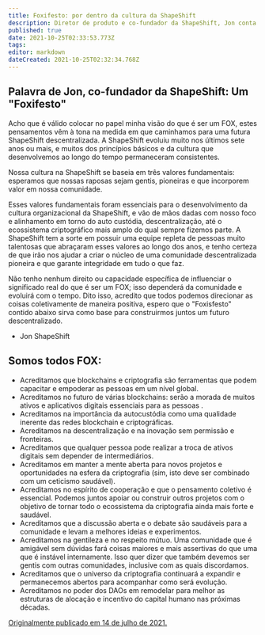 ```yaml
---
title: Foxifesto: por dentro da cultura da ShapeShift
description: Diretor de produto e co-fundador da ShapeShift, Jon conta um pouco  sobre a cultura FOX.
published: true
date: 2021-10-25T02:33:53.773Z
tags: 
editor: markdown
dateCreated: 2021-10-25T02:32:34.768Z
---
```


## Palavra de Jon, co-fundador da ShapeShift: Um "Foxifesto"

Acho que é válido colocar no papel minha visão do que é ser um FOX, estes pensamentos vêm à tona na medida em que caminhamos para uma futura ShapeShift descentralizada. 
A ShapeShift evoluiu muito nos últimos sete anos ou mais, e muitos dos princípios básicos e da cultura que desenvolvemos ao longo do tempo permaneceram consistentes. 

Nossa cultura na ShapeShift se baseia em três valores fundamentais: esperamos que nossas raposas sejam gentis, pioneiras e que incorporem valor em nossa comunidade. 

Esses valores fundamentais foram essenciais para o desenvolvimento da cultura organizacional da ShapeShift, e vão de mãos dadas com nosso foco e alinhamento em torno do auto custódia, descentralização, até o ecossistema criptográfico mais amplo do qual sempre fizemos parte. A ShapeShift tem a sorte em possuir uma equipe repleta de pessoas muito talentosas que abraçaram esses valores ao longo dos anos, e tenho certeza de que irão nos ajudar a criar o núcleo de uma comunidade descentralizada pioneira e que garante integridade em tudo o que faz. 

Não tenho nenhum direito ou capacidade específica de influenciar o significado real do que é ser um FOX; isso dependerá da comunidade e evoluirá com o tempo. 
Dito isso, acredito que todos podemos direcionar as coisas coletivamente de maneira positiva, espero que o "Foxisfesto" contido abaixo sirva como base para construirmos juntos um futuro descentralizado. 

- Jon ShapeShift

## Somos todos FOX:

- Acreditamos que blockchains e criptografia são ferramentas que podem capacitar e empoderar as pessoas em um nível global.
- Acreditamos no futuro de várias blockchains: serão a morada de muitos ativos e aplicativos digitais essenciais para as pessoas .
- Acreditamos na importância da autocustódia como uma qualidade inerente das redes blockchain e criptográficas.
- Acreditamos na descentralização e na inovação sem permissão e fronteiras.
- Acreditamos que qualquer pessoa pode realizar a troca de ativos digitais sem depender de intermediários.
- Acreditamos em manter a mente aberta para novos projetos e oportunidades na esfera da criptografia (sim, isto deve ser combinado com um ceticismo saudável).
- Acreditamos no espírito de cooperação e que o pensamento coletivo é essencial. Podemos juntos apoiar ou construir outros projetos com o objetivo de tornar todo o ecossistema da criptografia ainda mais forte e saudável.
- Acreditamos que a discussão aberta e o debate são saudáveis para a comunidade e levam a melhores ideias e experimentos.
- Acreditamos na gentileza e no respeito mútuo. Uma comunidade que é amigável sem dúvidas fará coisas maiores e mais assertivas do que uma que é instável internamente. Isso quer dizer que também devemos ser gentis com outras comunidades, inclusive com as quais discordamos.
- Acreditamos que o universo da criptografia continuará a expandir e permanecemos abertos para acompanhar como será evolução.
- Acreditamos no poder dos DAOs em remodelar para melhor as estruturas de alocação e incentivo do capital humano nas próximas décadas.

[Originalmente publicado em 14 de julho de 2021.](https://shapeshift.com/library/what-it-means-to-be-a-shapeshift-fox-a-short-foxifesto)